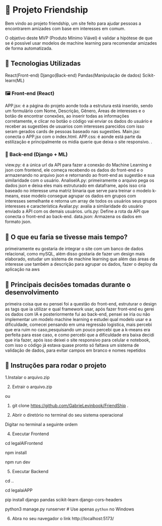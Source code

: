 # 🤝 Projeto Friendship
Bem vindo ao projeto friendship, um site feito para ajudar pessoas a encontrarem amizades com base em interesses em comum. 

O objetivo deste MVP (Produto Mínimo Viável) é validar a hipótese de que se é possível usar modelos de machine learning para recomendar amizades de forma automatizada.

## 🧰 Tecnologias Utilizadas
React(Front-end)
Django(Back-end)
Pandas(Manipulação de dados)
Scikit-learn(ML)

### 🖼️ Front-end (React)

  APP.jsx: é a página do projeto aonde toda a estrutura está inserido, sendo um formulário com Nome, Descrição, Gênero, Áreas de interesses e o botão de encontrar conexões, ao inserir todas as informações corretamente, e clicar no botão o código vai enviar os dados do usuário e receber as sugestões de usuarios com interesses parecidos com isso seram gerados cards de pessoas baseado nas sugestões.
  Main.jsx: conecta o APP.jsx com o index.html.
  APP.css: é aonde está parte da estilização e principalmente os midia querie que deixa o site responsivo. .
  
### 🎯 Back-end (Django + ML)
  view.py: é a única url da API para fazer a conexão do Machine Learning e json com frontend, ele começa recebendo os dados do front-end e o armazenando no arquivo json e retornando ao front-end as sugestão e sua similaridade com o usuário.
  AnaliseIA.py: primeiramente o arquivo pega os dados json e deixa eles mais estruturado em dataframe, após isso cria baseado no interesse uma matriz binaria que serve para treinar o modelo k-means, esse modelo consegue agrupar os dados em grupos com interesses semelhante e retorna um array de todos os usuários seus grupos interesses e característica 
  Avaliar.py: avalia a similaridade do usuário enviado a API com os demais usuários.
  urls.py: Define a rota da API que conecta o front-end ao back-end.
  data.json: Armazena os dados em formato json.

## 🧠 O que eu faria se tivesse mais tempo?
  primeiramente eu gostaria de integrar o site com um banco de dados relacional, como mySQL, além disso gostaria de fazer um design mais elaborado, estudar um sistema de machine learning que além das áreas de interesse use também a descrição para agrupar os dados, fazer o deploy da aplicação na aws

## 🧩 Principais decisões tomadas durante o desenvolvimento
 primeira coisa que eu pensei foi a questão do front-end, estruturar o design as tags que ia utilizar e qual framework usar, 
 após fazer front-end eu gerei os dados com IA e posteriormente fui ao back-end, pensei se iria ou não implementar um modelo machine learning e estudei qual modelo usar e a dificuldade, comecei pensando em uma regressão logistica, 
 mais percebi que era ruim no caso,pesquisando um pouco percebi que a k-means era perfeita para esse caso, e como percebi que a dificuldade era baixa decidi que iria fazer, após isso deixei o site responsivo para celular e notebook, 
 com isso o código já estava quase pronto só faltava um sistema de validação de dados, para evitar campos em branco e nomes repetidos

  ## 🚀 Instruções para rodar o projeto
 1.Instalar o arquivo.zip
 
 2. Extrair o arquivo.zip
    
 ou
 
 1. git clone https://github.com/GabrieLevinbook/FriendShip 
 .
 
 3. Abrir o diretório no terminal do seu sistema operacional
    
 Digitar no terminal a seguinte ordem
 
4. Executar Frontend
    
cd legalAIFrontend

npm install

npm run dev

5. Executar Backend
    
cd ..

cd legalaiAPP

pip install django pandas scikit-learn django-cors-headers

python3 manage.py runserver  # Use apenas `python` no Windows

6. Abra no seu navegador o link http://localhost:5173/
